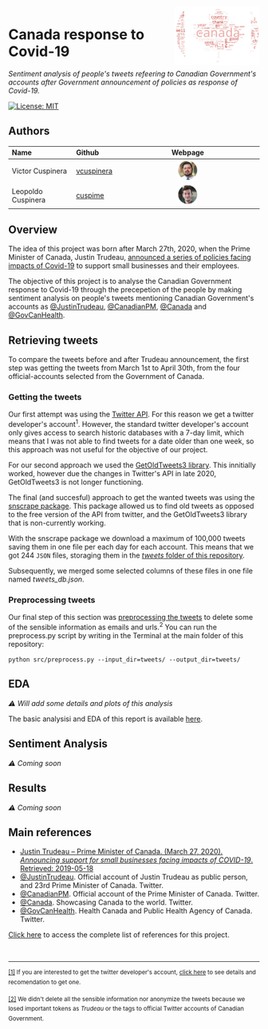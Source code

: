 <img src="img/logo_canada_word_cloud.jpg" width="170" align = "right">

# Canada response to Covid-19
*Sentiment analysis of people's tweets refeering to Canadian Government's accounts after Government announcement of policies as response of Covid-19.*

[![License:
MIT](https://img.shields.io/badge/License-MIT-yellow.svg)](https://opensource.org/licenses/MIT)

## Authors

|Name |Github| Webpage |
|:----|:-----|:-------:|
|Victor Cuspinera | [vcuspinera](https://github.com/vcuspinera) | [<img src="/img/logo_vcuspinera.png" width=15%/>](https://vcuspinera.github.io) |
|Leopoldo Cuspinera | [cuspime](https://github.com/cuspime) | [<img src="/img/logo_cuspime.png" width=15%>](https://cuspime.github.io) |


## Overview
The idea of this project was born after March 27th, 2020, when the Prime Minister of Canada, Justin Trudeau, [announced a series of policies facing impacts of Covid-19](https://youtu.be/1o-tV0A87l8) to support small businesses and their employees.  

The objective of this project is to analyse the Canadian Government response to Covid-19 through the precepetion of the people by making sentiment analysis on people's tweets mentioning Canadian Government's accounts as [@JustinTrudeau](https://twitter.com/JustinTrudeau?s=20), [@CanadianPM](https://twitter.com/CanadianPM), [@Canada](https://twitter.com/canada?lang=en) and [@GovCanHealth](https://twitter.com/govcanhealth?lang=en).


## Retrieving tweets
To compare the tweets before and after Trudeau announcement, the first step was getting the tweets from March 1st to April 30th, from the four official-accounts selected from the Government of Canada.

### Getting the tweets
Our first attempt was using the [Twitter API](https://github.com/vcuspinera/Canada_response_covid/blob/master/src/twitter-search_v1_TwitterAPI.ipynb). For this reason we get a twitter developer's account<sup><a name="myfootnote1">1</a></sup>. However, the standard twitter developer's account only gives access to search historic databases with a 7-day limit, which means that I was not able to find tweets for a date older than one week, so this approach was not useful for the objective of our project.

For our second approach we used the [GetOldTweets3 library](https://github.com/vcuspinera/Canada_response_covid/blob/master/src/twitter-search_v2_GetOldTweets3.ipynb). This innitially worked, however due the changes in Twitter's API in late 2020, GetOldTweets3 is not longer functioning.

The final (and succesful) approach to get the wanted tweets was using the [snscrape package](https://github.com/vcuspinera/Canada_response_covid/blob/master/src/twitter-search_v3_snscrape.ipynb). This package allowed us to find old tweets as opposed to the free version of the API from twitter, and the GetOldTweets3 library that is non-currently working.

With the snscrape package we download a maximum of 100,000 tweets saving them in one file per each day for each account. This means that we got 244 `JSON` files, storaging them in the [_tweets_ folder of this repository](https://github.com/vcuspinera/Canada_response_covid/tree/master/tweets).

Subsequently, we merged some selected columns of these files in one file named _tweets_db.json_.


### Preprocessing tweets
Our final step of this section was [preprocessing the tweets](https://github.com/vcuspinera/Canada_response_covid/blob/master/src/preprocess.py) to delete some of the sensible information as emails and urls.<sup><a name="myfootnote2">2</a></sup> You can run the preprocess.py script by writing in the Terminal at the main folder of this repository:

```
python src/preprocess.py --input_dir=tweets/ --output_dir=tweets/
```

## EDA

_⚠️ Will add some details and plots of this analysis_

The basic analysisi and EDA of this report is available [here](https://github.com/vcuspinera/Canada_response_covid/blob/master/src/eda.ipynb).

## Sentiment Analysis
_⚠️ Coming soon_

## Results
_⚠️ Coming soon_

## Main references
- [Justin Trudeau – Prime Minister of Canada. (March 27, 2020). *Announcing support for small businesses facing impacts of COVID-19*. Retrieved: 2019-05-18](https://youtu.be/1o-tV0A87l8)
- [@JustinTrudeau](https://twitter.com/JustinTrudeau?s=20). Official account of Justin Trudeau as public person, and 23rd Prime Minister of Canada. Twitter.
- [@CanadianPM](https://twitter.com/CanadianPM). Official account of the Prime Minister of Canada. Twitter.
- [@Canada](https://twitter.com/canada?lang=en). Showcasing Canada to the world. Twitter.
- [@GovCanHealth](https://twitter.com/govcanhealth?lang=en). Health Canada and Public Health Agency of Canada. Twitter.

[Click here](https://github.com/vcuspinera/Canada_response_covid/blob/master/References.md) to access the complete list of references for this project.

<br>

---
<sup>[[1]](#myfootnote1) If you are interested to get the twitter developer's account, [click here](https://github.com/vcuspinera/Canada_response_covid/tree/master/keys) to see details and recomendation to get one.</sup>

<sup>[[2]](#myfootnote2) We didn't delete all the sensible information nor anonymize the tweets because we losed important tokens as _Trudeau_ or the tags to official Twitter accounts of Canadian Government.</sup>